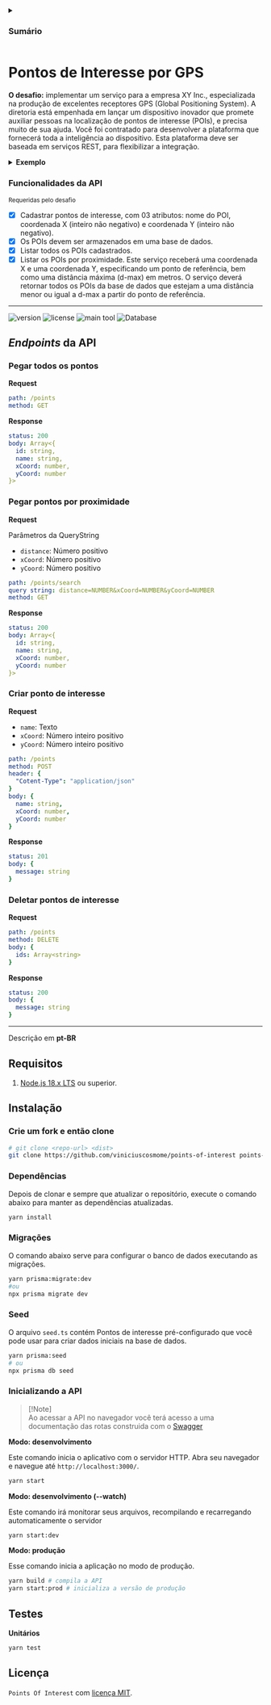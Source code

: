 <details>
<summary><h3>Sumário</h3></summary>

1. Sobre o desafio
    - [Descrição](#pontos-de-interesse-por-gps)
    - [Funcionalidades](#funcionalidades-da-api)
1. _Endpoints_ da API
    - [Pegar todos pontos](#pegar-todos-os-pontos)
    - [Pegar pontos por proximidade](#pegar-pontos-por-proximidade)
    - [Criar ponto de interesse](#criar-ponto-de-interesse)
    - [Deletar pontos de interesse](#deletar-pontos-de-interesse)
1. Baixar e executar
    - [Requisitos](#requisitos)
    - [Clone o projeto](#crie-um-fork-e-então-clone)
    - [Dependências](#dependências)
    - [Migrações](#migrações)
    - [Seed](#seed)
    - [Iniciando a aplicação](#inicializando-a-api)
1. Testes
    - [Testes unitários](#testes)
1. [LICENÇA](#licença)

</details>

# Pontos de Interesse por GPS

**O desafio:** implementar um serviço para a empresa XY Inc., especializada na produção de excelentes receptores
GPS (Global Positioning System).
A diretoria está empenhada em lançar um dispositivo inovador que promete auxiliar pessoas na localização de pontos de
interesse (POIs), e precisa muito de sua ajuda.
Você foi contratado para desenvolver a plataforma que fornecerá toda a inteligência ao dispositivo. Esta plataforma deve
ser baseada em serviços REST, para flexibilizar a integração.

<details>
<summary><strong>Exemplo</strong></summary>

---

Considere a seguinte base de dados de POIs:

- 'Lanchonete' (x=27, y=12)
- 'Posto' (x=31, y=18)
- 'Joalheria' (x=15, y=12)
- 'Floricultura' (x=19, y=21)
- 'Pub' (x=12, y=8)
- 'Supermercado' (x=23, y=6)
- 'Churrascaria' (x=28, y=2)

Dado o ponto de referência (x=20, y=10) indicado pelo receptor GPS, e uma distância máxima de 10 metros, o serviço deve
retornar os seguintes POIs:

- Lanchonete
- Joalheria
- Pub
- Supermercado

</details>

### Funcionalidades da API
<sup>Requeridas pelo desafio</sup>

- [x] Cadastrar pontos de interesse, com 03 atributos: nome do POI, coordenada X (inteiro não negativo) e coordenada Y (inteiro não negativo).
- [x] Os POIs devem ser armazenados em uma base de dados.
- [x] Listar todos os POIs cadastrados.
- [x] Listar os POIs por proximidade. Este serviço receberá uma coordenada X e uma coordenada Y, especificando um ponto de referência, bem como uma  distância máxima (d-max) em metros. O serviço deverá retornar todos os POIs da base de dados que estejam a uma distância menor ou igual a d-max a partir do ponto de referência.

</details>

---

![version](https://img.shields.io/github/package-json/v/viniciuscosmome/points-of-interest?style=flat-square&labelColor=f2f2f2&color=white)
![license](https://img.shields.io/github/license/viniciuscosmome/points-of-interest?style=flat-square&labelColor=f2f2f2&color=white)
![main tool](https://img.shields.io/badge/Nest_JS-f2f2f2?logo=nestjs&logoColor=db1737&style=flat-square)
![Database](https://img.shields.io/badge/SQLite-3684e3?logo=sqlite&logoColor=f2f2f2&style=flat-square)

## _Endpoints_ da API

### Pegar todos os pontos

**Request**

```yml
path: /points
method: GET
```

**Response**

```yml
status: 200
body: Array<{
  id: string,
  name: string,
  xCoord: number,
  yCoord: number
}>
```

### Pegar pontos por proximidade

**Request**

Parâmetros da QueryString
- ` distance `: Número positivo
- ` xCoord `: Número positivo
- ` yCoord `: Número positivo

```yml
path: /points/search
query string: distance=NUMBER&xCoord=NUMBER&yCoord=NUMBER
method: GET
```

**Response**

```yml
status: 200
body: Array<{
  id: string,
  name: string,
  xCoord: number,
  yCoord: number
}>
```

### Criar ponto de interesse

**Request**

- ` name `: Texto
- ` xCoord `: Número inteiro positivo
- ` yCoord `: Número inteiro positivo

```yml
path: /points
method: POST
header: {
  "Cotent-Type": "application/json"
}
body: {
  name: string,
  xCoord: number,
  yCoord: number
}
```

**Response**

```yml
status: 201
body: {
  message: string
}
```

### Deletar pontos de interesse

**Request**

```yml
path: /points
method: DELETE
body: {
  ids: Array<string>
}
```

**Response**

```yml
status: 200
body: {
  message: string
}
```

---

Descrição em <strong>pt-BR</strong>

## Requisitos
1. [Node.js 18.x LTS](https://nodejs.org/en) ou superior.

## Instalação

### Crie um fork e então clone

```bash
# git clone <repo-url> <dist>
git clone https://github.com/viniciuscosmome/points-of-interest points-of-interest
```

### Dependências

Depois de clonar e sempre que atualizar o repositório, execute o comando abaixo para manter as dependências atualizadas.

```bash
yarn install
```

### Migrações

O comando abaixo serve para configurar o banco de dados executando as migrações.

```bash
yarn prisma:migrate:dev
#ou
npx prisma migrate dev
```

### Seed

O arquivo `seed.ts` contém Pontos de interesse pré-configurado que você pode usar para criar dados iniciais na base de dados.

```bash
yarn prisma:seed
# ou
npx prisma db seed
```

### Inicializando a API

> [!Note]\
> Ao acessar a API no navegador você terá acesso a uma documentação das rotas construida com o [Swagger](https://docs.nestjs.com/openapi/introduction)

**Modo: desenvolvimento**

Este comando inicia o aplicativo com o servidor HTTP. Abra seu navegador e navegue até ` http://localhost:3000/ `.

```bash
yarn start
```

**Modo: desenvolvimento (--watch)**

Este comando irá monitorar seus arquivos, recompilando e recarregando automaticamente o servidor

```bash
yarn start:dev
```

**Modo: produção**

Esse comando inicia a aplicação no modo de produção.

```bash
yarn build # compila a API
yarn start:prod # inicializa a versão de produção
```

## Testes

**Unitários**
```bash
yarn test
```

## Licença

` Points Of Interest ` com [licença MIT](LICENSE).
